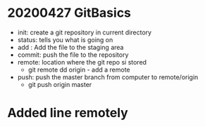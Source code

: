 # 20200427 GitBasics

- init: create a git repository in current directory
- status: tells you what is going on
- add <file>: Add the file to the staging area
- commit: push the file to the repository
- remote: location where the git repo si stored
	- git remote dd origin <url> - add a remote
- push: push the master branch from computer to remote/origin
	- git push origin master
# Added line remotely 

